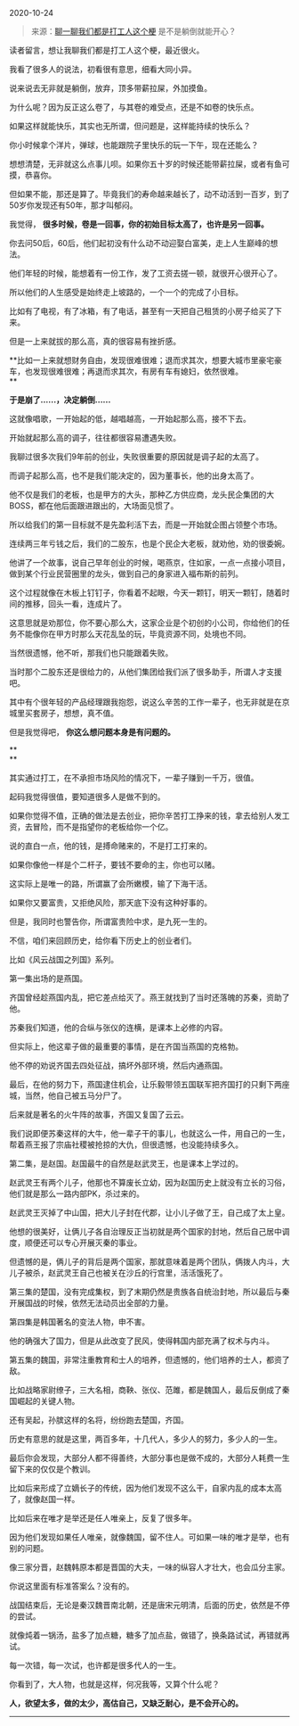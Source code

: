 2020-10-24

> 来源：[聊一聊我们都是打工人这个梗](http://mp.weixin.qq.com/s?__biz=MzU3NDc5Nzc0NQ==&mid=2247494422&idx=1&sn=02919a9c20b8efd4c239ec377d440a3f&chksm=fd2e49c8ca59c0def930a780095a7850a2f231ce66994aca96ded9aaf04d4745d1d82101c719&scene=27#wechat_redirect)
> 是不是躺倒就能开心？

读者留言，想让我聊我们都是打工人这个梗，最近很火。  

  

我看了很多人的说法，初看很有意思，细看大同小异。

  

说来说去无非就是躺倒，放弃，顶多带薪拉屎，外加摸鱼。

  

为什么呢？因为反正这么卷了，与其卷的难受点，还是不如卷的快乐点。  

  

如果这样就能快乐，其实也无所谓，但问题是，这样能持续的快乐么？  

  

你小时候拿个洋片，弹球，也能跟院子里快乐的玩一下午，现在还能么？  

  

想想清楚，无非就这么点事儿呗。如果你五十岁的时候还能带薪拉屎，或者有鱼可摸，恭喜你。  

  

但如果不能，那还是算了。毕竟我们的寿命越来越长了，动不动活到一百岁，到了50岁你发现还有50年，那才叫郁闷。

  

我觉得， **很多时候，卷是一回事，你的初始目标太高了，也许是另一回事。**

  

你去问50后，60后，他们起初没有什么动不动迎娶白富美，走上人生巅峰的想法。  

  

他们年轻的时候，能想着有一份工作，发了工资去搓一顿，就很开心很开心了。

  

所以他们的人生感受是始终走上坡路的，一个一个的完成了小目标。  

  

比如有了电视，有了冰箱，有了电话，甚至有一天把自己租赁的小房子给买了下来。  

  

但是一上来就拔的那么高，真的很容易有挫折感。  

  

 **比如一上来就想财务自由，发现很难很难；退而求其次，想要大城市里豪宅豪车，也发现很难很难；再退而求其次，有房有车有媳妇，依然很难。  
**

  

 **于是崩了......，决定躺倒......**

  

这就像唱歌，一开始起的低，越唱越高，一开始起那么高，接不下去。  

  

开始就起那么高的调子，往往都很容易遭遇失败。  

  

我聊过很多次我们9年前的创业，失败很重要的原因就是调子起的太高了。

  

而调子起那么高，也不是我们能决定的，因为董事长，他的出身太高了。

  

他不仅是我们的老板，也是甲方的大头，那种乙方供应商，龙头民企集团的大BOSS，都在他后面跟进跟出的，大场面见惯了。

  

所以给我们的第一目标就不是先盈利活下去，而是一开始就企图占领整个市场。

  

连续两三年亏钱之后，我们的二股东，也是个民企大老板，就劝他，劝的很委婉。  

  

他讲了一个故事，说自己早年创业的时候，喝燕京，住如家，一点一点接小项目，做到某个行业民营圈里的龙头，做到自己的身家进入福布斯的前列。

  

这个过程就像在木板上钉钉子，你看着不起眼，今天一颗钉，明天一颗钉，随着时间的推移，回头一看，连成片了。

  

这意思就是劝那位，你不要心那么大，这家企业是个初创的小公司，你给他们的任务不能像你在甲方时那么天花乱坠的玩，毕竟资源不同，处境也不同。  

  

当然很遗憾，他不听，那我们也只能跟着失败。  

  

当时那个二股东还是很给力的，从他们集团给我们派了很多助手，所谓人才支援吧。  

  

其中有个很年轻的产品经理跟我抱怨，说这么辛苦的工作一辈子，也无非就是在京城里买套房子，想想，真不值。

  

但是我觉得吧， **你这么想问题本身是有问题的。**

 **  
**

其实通过打工，在不承担市场风险的情况下，一辈子赚到一千万，很值。

  

起码我觉得很值，要知道很多人是做不到的。

  

如果你觉得不值，正确的做法是去创业，把你辛苦打工挣来的钱，拿去给别人发工资，去冒险，而不是指望你的老板给你一个亿。  

  

说的直白一点，他的钱，是搏命赌来的，不是打工打来的。  

  

如果你像他一样是个二杆子，要钱不要命的主，你也可以赌。

  

这实际上是唯一的路，所谓赢了会所嫩模，输了下海干活。  

  

如果你又要富贵，又拒绝风险，那天底下没有这种好事的。  

  

但是，我同时也警告你，所谓富贵险中求，是九死一生的。

  

不信，咱们来回顾历史，给你看下历史上的创业者们。

  

比如《风云战国之列国》系列。

  

第一集出场的是燕国。

  

齐国曾经趁燕国内乱，把它差点给灭了。燕王就找到了当时还落魄的苏秦，资助了他。

  

苏秦我们知道，他的合纵与张仪的连横，是课本上必修的内容。

  

但实际上，他这辈子做的最重要的事情，是在齐国当燕国的克格勃。

  

他不停的劝说齐国去四处征战，搞坏外部环境，然后内通燕国。

  

最后，在他的努力下，燕国逮住机会，让乐毅带领五国联军把齐国打的只剩下两座城，当然，他自己被五马分尸了。

  

后来就是著名的火牛阵的故事，齐国又复国了云云。

  

我们说即便苏秦这样的大牛，他一辈子干的事儿，也就这么一件，用自己的一生，帮着燕王报了宗庙社稷被抢掠的大仇，但很遗憾，也没能持续多久。

  

第二集，是赵国。赵国最牛的自然是赵武灵王，也是课本上学过的。  

  

赵武灵王有两个儿子，他那也不算废长立幼，因为赵国历史上就没有立长的习俗，他们就是那么一路内部PK，杀过来的。

  

赵武灵王灭掉了中山国，把大儿子封在代郡，让小儿子做了王，自己成了太上皇。

  

他想的很美好，让俩儿子各自治理反正当初就是两个国家的封地，然后自己居中调度，顺便还可以专心开展灭秦的事业。

  

但遗憾的是，俩儿子的背后是两个国家，那就意味着是两个团队，俩拨人内斗，大儿子被杀，赵武灵王自己也被关在沙丘的行宫里，活活饿死了。  

  

第三集的楚国，没有完成集权，到了末期仍然是贵族各自统治封地，所以最后与秦开展国战的时候，依然无法动员出全部的力量。

  

第四集是韩国著名的变法人物，申不害。

  

他的确强大了国力，但是从此改变了民风，使得韩国内部充满了权术与内斗。

  

第五集的魏国，非常注重教育和士人的培养，但遗憾的，他们培养的士人，都资了敌。

  

比如战略家尉缭子，三大名相，商鞅、张仪、范雎，都是魏国人，最后反倒成了秦国崛起的关键人物。

  

还有吴起，孙膑这样的名将，纷纷跑去楚国，齐国。

  

历史有意思的就是这里，两百多年，十几代人，多少人的努力，多少人的一生。

  

最后你会发现，大部分人都不得善终，大部分事也是做不成的，大部分人耗费一生留下来的仅仅是个教训。

  

比如后来形成了立嫡长子的传统，因为他们发现不这么干，自家内乱的成本太高了，就像赵国一样。

  

比如后来在唯才是举还是任人唯亲上，反复了很多年。

  

因为他们发现如果任人唯亲，就像魏国，留不住人。可如果一味的唯才是举，也有别的问题。

  

像三家分晋，赵魏韩原本都是晋国的大夫，一味的纵容人才壮大，也会瓜分主家。

  

你说这里面有标准答案么？没有的。

  

战国结束后，无论是秦汉魏晋南北朝，还是唐宋元明清，后面的历史，依然是不停的尝试。

  

就像炖着一锅汤，盐多了加点糖，糖多了加点盐，做错了，换条路试试，再错就再试。

  

每一次错，每一次试，也许都是很多代人的一生。

  

你看到了，大人物，也就是这样，何况我等，又算个什么呢？

  

 **人，欲望太多，做的太少，高估自己，又缺乏耐心，是不会开心的。**

 ****


